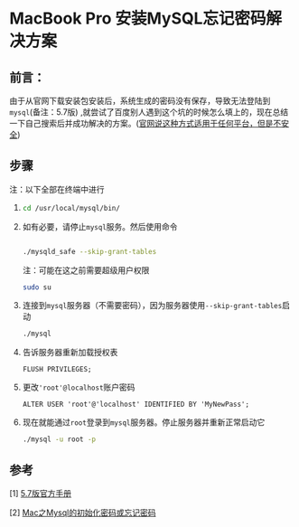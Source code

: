# MacBook Pro 安装MySQL忘记密码解决方案

## 前言：

由于从官网下载安装包安装后，系统生成的密码没有保存，导致无法登陆到`mysql`(备注：5.7版) ,就尝试了百度别人遇到这个坑的时候怎么填上的，现在总结一下自己搜索后并成功解决的方案。([官网说这种方式适用于任何平台，但是不安全](https://dev.mysql.com/doc/refman/5.7/en/resetting-permissions.html))

## 步骤

注：以下全部在终端中进行

1. ```bash
   cd /usr/local/mysql/bin/
   ```

2. 如有必要，请停止`mysql`服务。然后使用命令

   ```bash
   
   ./mysqld_safe --skip-grant-tables
   ```

   注：可能在这之前需要超级用户权限

   ```bash
   sudo su
   ```

   

3. 连接到`mysql`服务器（不需要密码），因为服务器使用`--skip-grant-tables`启动

   ```bash
   ./mysql
   ```

4. 告诉服务器重新加载授权表

   ```mysql
   FLUSH PRIVILEGES;
   ```

5. 更改`'root'@localhost`账户密码

   ```mysql
   ALTER USER 'root'@'localhost' IDENTIFIED BY 'MyNewPass';
   ```

6. 现在就能通过`root`登录到`mysql`服务器。停止服务器并重新正常启动它

   ```bash
   ./mysql -u root -p
   ```

   

## 参考

[1] [5.7版官方手册](https://dev.mysql.com/doc/refman/5.7/en/resetting-permissions.html) 

[2] [Mac之Mysql的初始化密码或忘记密码](https://blog.csdn.net/qq_17235727/article/details/55509341) 

